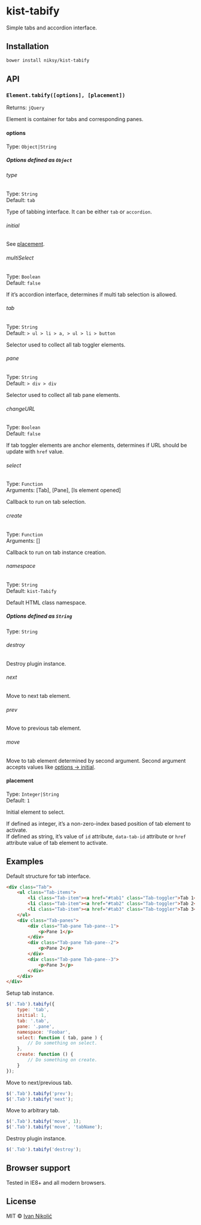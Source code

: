 # kist-tabify

Simple tabs and accordion interface.

## Installation

```sh
bower install niksy/kist-tabify
```

## API

### `Element.tabify([options], [placement])`

Returns: `jQuery`

Element is container for tabs and corresponding panes.

#### options

Type: `Object|String`

##### Options defined as `Object`

###### type

Type: `String`  
Default: `tab`

Type of tabbing interface. It can be either `tab` or `accordion`.

###### initial

See [placement](#placement).

###### multiSelect

Type: `Boolean`  
Default: `false`

If it’s accordion interface, determines if multi tab selection is allowed.

###### tab

Type: `String`  
Default: `> ul > li > a, > ul > li > button`

Selector used to collect all tab toggler elements.

###### pane

Type: `String`  
Default: `> div > div`

Selector used to collect all tab pane elements.

###### changeURL

Type: `Boolean`  
Default: `false`

If tab toggler elements are anchor elements, determines if URL should be update with `href` value.

###### select

Type: `Function`  
Arguments: [Tab], [Pane], [Is element opened]

Callback to run on tab selection.

###### create

Type: `Function`  
Arguments: []

Callback to run on tab instance creation.

###### namespace

Type: `String`  
Default: `kist-Tabify`

Default HTML class namespace.

##### Options defined as `String`

Type: `String`

###### destroy

Destroy plugin instance.

###### next

Move to next tab element.

###### prev

Move to previous tab element.

###### move

Move to tab element determined by second argument. Second argument accepts values like [options → initial](#initial).

#### placement

Type: `Integer|String`  
Default: `1`

Initial element to select.

If defined as integer, it’s a non-zero-index based position of tab element to activate.  
If defined as string, it’s value of `id` attribute, `data-tab-id` attribute or `href` attribute value of tab element to activate.

## Examples

Default structure for tab interface.

```html
<div class="Tab">
	<ul class="Tab-items">
		<li class="Tab-item"><a href="#tab1" class="Tab-toggler">Tab 1</a></li>
		<li class="Tab-item"><a href="#tab2" class="Tab-toggler">Tab 2</a></li>
		<li class="Tab-item"><a href="#tab3" class="Tab-toggler">Tab 3</a></li>
	</ul>
	<div class="Tab-panes">
		<div class="Tab-pane Tab-pane--1">
			<p>Pane 1</p>
		</div>
		<div class="Tab-pane Tab-pane--2">
			<p>Pane 2</p>
		</div>
		<div class="Tab-pane Tab-pane--3">
			<p>Pane 3</p>
		</div>
	</div>
</div>
```

Setup tab instance.

```js
$('.Tab').tabify({
	type: 'tab',
	initial: 1,
	tab: '.tab',
	pane: '.pane',
	namespace: 'Foobar',
	select: function ( tab, pane ) {
		// Do something on select.
	},
	create: function () {
		// Do something on create.
	}
});
```

Move to next/previous tab.

```js
$('.Tab').tabify('prev');
$('.Tab').tabify('next');
```

Move to arbitrary tab.

```js
$('.Tab').tabify('move', 1);
$('.Tab').tabify('move', 'tabName');
```

Destroy plugin instance.

```js
$('.Tab').tabify('destroy');
```

## Browser support

Tested in IE8+ and all modern browsers.

## License

MIT © [Ivan Nikolić](http://ivannikolic.com)
